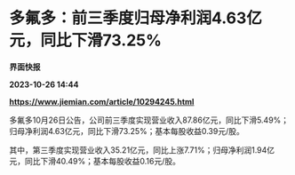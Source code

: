 # 多氟多：前三季度归母净利润4.63亿元，同比下滑73.25%
**界面快报**

**2023-10-26 14:44**

**https://www.jiemian.com/article/10294245.html**

多氟多10月26日公告，公司前三季度实现营业收入87.86亿元，同比下滑5.49%；归母净利润4.63亿元，同比下滑73.25%；基本每股收益0.39元/股。

其中，第三季度实现营业收入35.21亿元，同比上涨7.71%；归母净利润1.94亿元，同比下滑40.49%；基本每股收益0.16元/股。